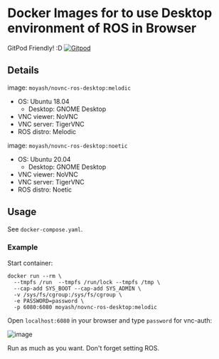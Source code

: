 # Docker Images for to use Desktop environment of ROS in Browser

GitPod Friendly! :D 
[![Gitpod](https://gitpod.io/button/open-in-gitpod.svg)](https://gitpod.io/from-referrer)

## Details

image: `moyash/novnc-ros-desktop:melodic`

- OS: Ubuntu 18.04
  - Desktop: GNOME Desktop
- VNC viewer: NoVNC
- VNC server: TigerVNC
- ROS distro: Melodic

image: `moyash/novnc-ros-desktop:noetic`

- OS: Ubuntu 20.04
  - Desktop: GNOME Desktop
- VNC viewer: NoVNC
- VNC server: TigerVNC
- ROS distro: Noetic

## Usage

See `docker-compose.yaml`.

### Example

Start container:
```
docker run --rm \
  --tmpfs /run  --tmpfs /run/lock --tmpfs /tmp \
  --cap-add SYS_BOOT --cap-add SYS_ADMIN \
  -v /sys/fs/cgroup:/sys/fs/cgroup \
  -e PASSWORD=password \
  -p 6080:6080 moyash/novnc-ros-desktop:melodic
```

Open `localhost:6080` in your browser and type `password` for vnc-auth:

![image](https://user-images.githubusercontent.com/41321650/96120866-2775b280-0f2a-11eb-8673-3f6a73bfef74.png)

Run as much as you want. Don't forget setting ROS.
